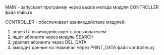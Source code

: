 MAIN - запускает программу через вызов метода модуля CONTROLLER
файл main.ru

CONTROLLER - обеспечивает взаимодействие модулей:
1. через UI взаимодействует с пользователем
2. ищет абонента через модуль SEARCH
3. удаляет абонента через DEL_DATA
4. выводит данные на терминал через PRINT_DATA
файл controller.py


